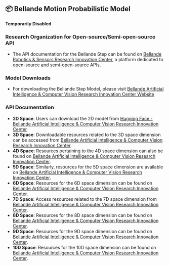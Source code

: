 ## 📦 Bellande Motion Probabilistic Model

**Temporarily Disabled**

### Research Organization for Open-source/Semi-open-source API
- The API documentation for the Bellande Step can be found on [Bellande Robotics & Sensors Research Innovation Center](https://robotics-sensors.github.io), a platform dedicated to open-source and semi-open-source APIs.

### Model Downloads
- For downloading the Bellande Step Model, please visit [Bellande Artificial Intelligence & Computer Vision Research Innovation Center Website](https://artificial-intelligence-computer-vision.github.io)

### API Documentation
- **2D Space**: Users can download the 2D model from [Hugging Face - Bellande Artificial Intelligence & Computer Vision Research Innovation Center](https://huggingface.co/Artificial-Intelligence-Computer-Vision)
- **3D Space**: Downloadable resources related to the 3D space dimension can be accessed from [Bellande Artificial Intelligence & Computer Vision Research Innovation Center](https://artificial-intelligence-computer-vision.github.io).
- **4D Space**: Resources pertaining to the 4D space dimension can also be found on [Bellande Artificial Intelligence & Computer Vision Research Innovation Center](https://artificial-intelligence-computer-vision.github.io).
- **5D Space**: Similarly, resources for the 5D space dimension are available on [Bellande Artificial Intelligence & Computer Vision Research Innovation Center](https://artificial-intelligence-computer-vision.github.io).
- **6D Space**: Resources for the 6D space dimension can be found on [Bellande Artificial Intelligence & Computer Vision Research Innovation Center](https://artificial-intelligence-computer-vision.github.io).
- **7D Space**: Access resources related to the 7D space dimension from [Bellande Artificial Intelligence & Computer Vision Research Innovation Center](https://artificial-intelligence-computer-vision.github.io).
- **8D Space**: Resources for the 8D space dimension can be found on [Bellande Artificial Intelligence & Computer Vision Research Innovation Center](https://artificial-intelligence-computer-vision.github.io).
- **9D Space**: Resources for the 9D space dimension can be found on [Bellande Artificial Intelligence & Computer Vision Research Innovation Center](https://artificial-intelligence-computer-vision.github.io).
- **10D Space**: Resources for the 10D space dimension can be found on [Bellande Artificial Intelligence & Computer Vision Research Innovation Center](https://artificial-intelligence-computer-vision.github.io).
